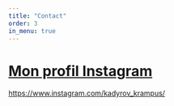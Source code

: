 ```yaml
---
title: "Contact"
order: 3
in_menu: true
---
```

# <ins>Mon profil Instagram</ins>
 
<https://www.instagram.com/kadyrov_krampus/> 
